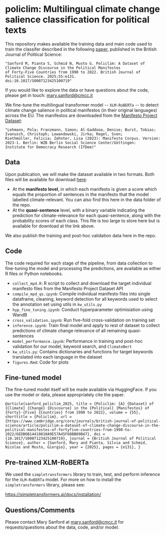 # policlim: Multilingual climate change salience classification for political texts

This repository makes available the training data and main code used to train the classifer described in the following [paper](https://www.cambridge.org/core/journals/british-journal-of-political-science/article/policlim-a-dataset-of-climate-change-discourse-in-the-political-manifestos-of-fortyfive-countries-from-1990-to-2022/6EDB6B14410810A9E57A45F68BB09B47), published in the British Journal of Political Science:

    "Sanford M, Pianta S, Schmid N, Musto G. Policlim: A Dataset of Climate Change Discourse in the Political Manifestos 
	of Forty-Five Countries from 1990 to 2022. British Journal of Political Science. 2025;55:e131. 
	doi:10.1017/S0007123425100719"
  
If you would like to explore the data or have questions about the code, please get in touch: mary.sanford@cmcc.it 

We fine-tune the multilingual transformer model -- `XLM-RoBERTa` -- to detect climate change salience in political manifestos (in their original languages) across the EU. The manifestos are downloaded from the [Manifesto Project Dataset](https://manifesto-project.wzb.eu/):

    "Lehmann, Pola; Franzmann, Simon; Al-Gaddooa, Denise; Burst, Tobias; Ivanusch, Christoph; Lewandowski, Jirka; Regel, Sven;
    Riethmüller, Felicia; Zehnter, Lisa (2023): Manifesto Corpus. Version: 2023-1. Berlin: WZB Berlin Social Science Center/Göttingen:
    Institute for Democracy Research (IfDem)"

## Data
Upon publication, we will make the dataset available in two formats. Both files will be available for download [here](https://drive.google.com/file/d/1X1kyVL8b3lTrewav8JnJZIG3tJObwoIm/view?usp=drive_link):
* At the **manifesto level**, in which each manifesto is given a score which equals the proportion of sentences in the manifesto that the model labelled climate-relevant. You can also find this here in the data folder of the repo.
* At the **quasi-sentence** level, with a binary variable indicating the prediction for climate-relevance for each quasi-sentence, along with the probability scores of each class. This file is too large to store here but is available for download at the link above.

We also publish the training and post-hoc validation data here in the repo.

## Code
The code required for each stage of the pipeline, from data collection to fine-tuning the model and processing the predictions, are available as either R files or Python notebooks.
* `collect_mpd.R`: R script to collect and download the target individual manifesto files from the Manifesto Project Dataset API
* `compile_mpd_qs.ipynb`: Compile individual manifesto files into single dataframe, cleaning, keyword detection for all keywords used to select the annotation set using utils in `kw_utils.py`
* `hyp_fine_tuning.ipynb`: Conduct hyperparameter optimisiation using WandB
* `cross_validation.ipynb`: Run five-fold cross-validation on training set
* `inference.ipynb`: Train final model and apply to rest of dataset to collect predictions of climate change relevance of all remaining quasi-sentences
* `model_performance.ipynb`: Performance in training and post-hoc validation for our model, keyword search, and `ClimateBert`
* `kw_utils.py`: Contains dictionaries and functions for target keywords translated into each language in the dataset
* `figures.Rmd`: Code for plots

## Fine-tuned model
The fine-tuned model itself will be made available via HuggingFace. If you use the model or data, please appropriately cite the paper. 

`@article{sanford_policlim_2025,
	title = {Policlim: {A} {Dataset} of {Climate} {Change} {Discourse} in the {Political} {Manifestos} of {Forty}-{Five} {Countries} from 1990 to 2022},
	volume = {55},
	shorttitle = {Policlim},
	url = {https://www.cambridge.org/core/journals/british-journal-of-political-science/article/policlim-a-dataset-of-climate-change-discourse-in-the-political-manifestos-of-fortyfive-countries-from-1990-to-2022/6EDB6B14410810A9E57A45F68BB09B47},
	doi = {10.1017/S0007123425100719},
	journal = {British Journal of Political Science},
	author = {Sanford, Mary and Pianta, Silvia and Schmid, Nicolas and Musto, Giorgio},
	year = {2025},
	pages = {e131},
}`


## Pre-trained XLM-RoBERTa

We used the `simpletransformers` library to train, test, and perform inference for the `XLM-RoBERTa` model. For more on how to install the `simpletransformers` library, please see:

https://simpletransformers.ai/docs/installation/

## Questions/Comments
Please contact Mary Sanford at mary.sanford@cmcc.it for requests/questions about the data, code, and/or model.
